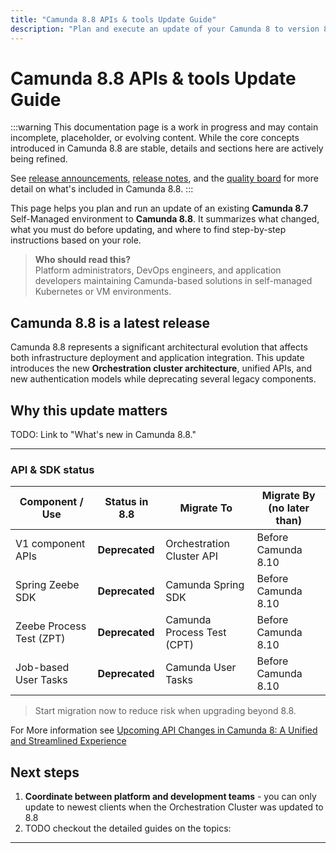 ```yaml
---
title: "Camunda 8.8 APIs & tools Update Guide"
description: "Plan and execute an update of your Camunda 8 to version 8.8. Includes architectural highlights, prerequisites, breaking changes relevant for developers."
---
```


# Camunda 8.8 APIs & tools Update Guide

:::warning
This documentation page is a work in progress and may contain incomplete, placeholder, or evolving content. While the core concepts introduced in Camunda 8.8 are stable, details and sections here are actively being refined.

See [release announcements](/reference/announcements-release-notes/880/880-announcements.md), [release notes](/reference/announcements-release-notes/880/880-release-notes.md), and the [quality board](https://github.com/orgs/camunda/projects/187/views/15) for more detail on what's included in Camunda 8.8.
:::

This page helps you plan and run an update of an existing **Camunda 8.7** Self-Managed environment to **Camunda 8.8**. It summarizes what changed, what you must do before updating, and where to find step-by-step instructions based on your role.

> **Who should read this?**  
> Platform administrators, DevOps engineers, and application developers maintaining Camunda-based solutions in self-managed Kubernetes or VM environments.

## Camunda 8.8 is a latest release

Camunda 8.8 represents a significant architectural evolution that affects both infrastructure deployment and application integration. This update introduces the new **Orchestration cluster architecture**, unified APIs, and new authentication models while deprecating several legacy components.

## Why this update matters

TODO: Link to "What's new in Camunda 8.8."

---

### API & SDK status

| Component / Use          | Status in 8.8  | Migrate To                 | Migrate By (no later than) |
| ------------------------ | -------------- | -------------------------- | -------------------------- |
| V1 component APIs        | **Deprecated** | Orchestration Cluster API  | Before Camunda 8.10        |
| Spring Zeebe SDK         | **Deprecated** | Camunda Spring SDK         | Before Camunda 8.10        |
| Zeebe Process Test (ZPT) | **Deprecated** | Camunda Process Test (CPT) | Before Camunda 8.10        |
| Job-based User Tasks     | **Deprecated** | Camunda User Tasks         | Before Camunda 8.10        |

> Start migration now to reduce risk when upgrading beyond 8.8.

For More information see [Upcoming API Changes in Camunda 8: A Unified and Streamlined Experience](https://camunda.com/blog/2024/12/api-changes-in-camunda-8-a-unified-and-streamlined-experience/)

## Next steps

1. **Coordinate between platform and development teams** - you can only update to newest clients when the Orchestration Cluster was updated to 8.8
2. TODO checkout the detailed guides on the topics:

---
